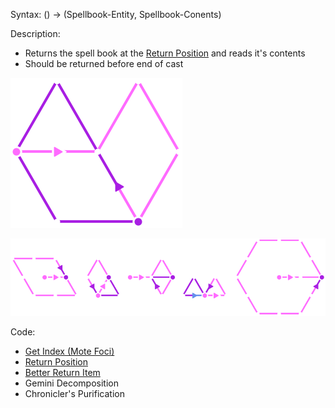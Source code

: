 Syntax:
() -> (Spellbook-Entity, Spellbook-Conents)

Description:
* Returns the spell book at the [Return Position](Return%20Position.md) and reads it's contents
* Should be returned before end of cast

![](../../../Images/Read%20Index%20(Mote%20Foci)%20Pattern.png)

![](../../../Images/Grab%20Index%20(Mote%20Foci).png)

Code:
* [Get Index (Mote Foci)](Get%20Index%20(Mote%20Foci).md)
* [Return Position](Return%20Position.md)
* [Better Return Item](Better%20Return%20Item.md)
* Gemini Decomposition
* Chronicler's Purification